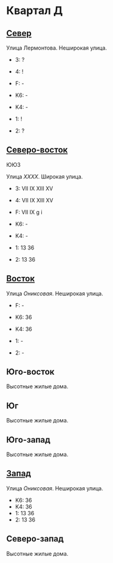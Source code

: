# Квартал Д

## [Север](./10570110.md)

Улица Лермонтова.
Неширокая улица.

* 3:    ?
* 4:    !
* F:    -

* K6:   -
* K4:   -
* 1:    !
* 2:    ?

## [Северо-восток](./10585100.md)

ЮЮЗ

Улица *ХХХХ*.
Широкая улица.

* 3:    VII IX  XIII    XV
* 4:    VII IX  XIII    XV
* F:    VII IX
        g   i

* K6:   -
* K4:   -
* 1:    13  36
* 2:    13  36

## [Восток](./10590120.md)

Улица *Ониксовая*.
Неширокая улица.

* F:    -

* K6:   36
* K4:   36
* 1:    -
* 2:    -

## Юго-восток

Высотные жилые дома.

## Юг

Высотные жилые дома.

## Юго-запад

Высотные жилые дома.

## [Запад](./10555120.md)

Улица *Ониксовая*.
Неширокая улица.

* K6:   36
* K4:   36
* 1:    13  36
* 2:    13  36

## Северо-запад

Высотные жилые дома.
